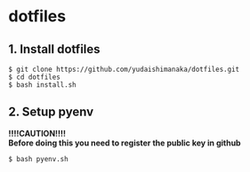 # dotfiles
## 1. Install dotfiles
```shell
$ git clone https://github.com/yudaishimanaka/dotfiles.git
$ cd dotfiles
$ bash install.sh
```

## 2. Setup pyenv
**!!!!CAUTION!!!!**  
**Before doing this you need to register the public key in github**
```shell
$ bash pyenv.sh
```
